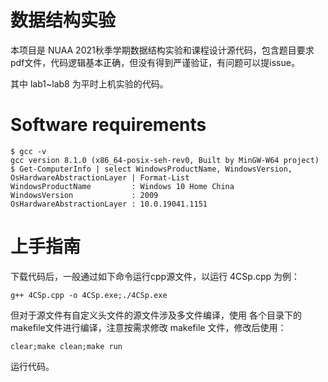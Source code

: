 # 数据结构实验

本项目是 NUAA 2021秋季学期数据结构实验和课程设计源代码，包含题目要求pdf文件，代码逻辑基本正确，但没有得到严谨验证，有问题可以提issue。

其中 lab1~lab8 为平时上机实验的代码。

# Software requirements
```
$ gcc -v
gcc version 8.1.0 (x86_64-posix-seh-rev0, Built by MinGW-W64 project)
$ Get-ComputerInfo | select WindowsProductName, WindowsVersion, OsHardwareAbstractionLayer | Format-List
WindowsProductName         : Windows 10 Home China
WindowsVersion             : 2009
OsHardwareAbstractionLayer : 10.0.19041.1151
```
# 上手指南

下载代码后，一般通过如下命令运行cpp源文件，以运行 4CSp.cpp 为例：
```
g++ 4CSp.cpp -o 4CSp.exe;./4CSp.exe
```

但对于源文件有自定义头文件的源文件涉及多文件编译，使用 各个目录下的makefile文件进行编译，注意按需求修改 makefile 文件，修改后使用：
```
clear;make clean;make run
```
运行代码。